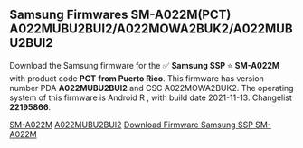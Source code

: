 <h2>Samsung Firmwares SM-A022M(PCT) A022MUBU2BUI2/A022MOWA2BUK2/A022MUBU2BUI2</h2>
Download the Samsung firmware for the ✅ <strong>Samsung SSP </strong> ⭐ <strong>SM-A022M</strong> with product code <strong>PCT</strong> <strong> from Puerto Rico</strong>. This firmware has version number PDA <strong>A022MUBU2BUI2</strong> and CSC A022MOWA2BUK2. The operating system of this firmware is Android R , with build date 2021-11-13. Changelist <strong>22195866</strong>.


[SM-A022M](https://samfirm.shop/samsung/model/SM-A022M)
[A022MUBU2BUI2](https://samfirm.shop/samsung/pda/A022MUBU2BUI2)
[Download Firmware Samsung SSP SM-A022M](https://samfirm.shop/samsung/firmware/474187)
